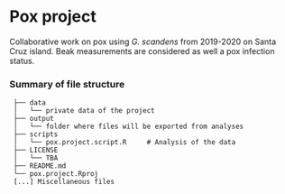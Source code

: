 # Pox project

Collaborative work on pox using *G. scandens* from 2019-2020 on Santa Cruz island. Beak measurements are considered as well a pox infection status. 

### Summary of file structure

 ```
  ├── data
  │   └── private data of the project 
  ├── output
  │   └── folder where files will be exported from analyses
  ├── scripts 
  │   └── pox.project.script.R     # Analysis of the data 
  ├── LICENSE
  │   └── TBA
  ├── README.md
  └── pox.project.Rproj
  [...] Miscellaneous files
```